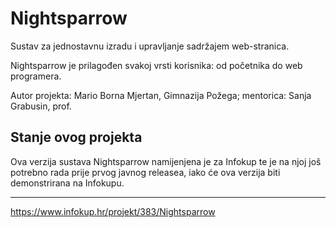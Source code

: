 # Nightsparrow

Sustav za jednostavnu izradu i upravljanje sadržajem web-stranica.

Nightsparrow je prilagođen svakoj vrsti korisnika: od početnika do web programera.

Autor projekta: Mario Borna Mjertan, Gimnazija Požega; mentorica: Sanja Grabusin, prof.

## Stanje ovog projekta

Ova verzija sustava Nightsparrow namijenjena je za Infokup te je na njoj još potrebno rada prije prvog javnog releasea, iako će ova verzija biti demonstrirana na Infokupu. 

---------

https://www.infokup.hr/projekt/383/Nightsparrow
